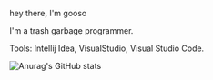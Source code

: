 hey there, I'm gooso

I'm a trash garbage programmer.

Tools:
Intellij Idea, VisualStudio, Visual Studio Code.

![Anurag's GitHub stats](https://github-readme-stats.vercel.app/api?username=ggooseo&show_icons=true&theme=radical)

